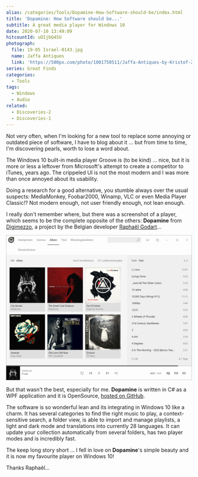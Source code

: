 ```yaml
---
alias: /categories/Tools/Dopamine-How-Software-should-be/index.html
title: 'Dopamine: How Software should be...'
subtitle: A great media player for Windows 10
date: 2020-07-10 13:49:09
hitcountId: uOIjbQ4SU
photograph:
  file: 19-05 Israel-0143.jpg
  name: Jaffa Antiques
  link: 'https://500px.com/photo/1001750511/Jaffa-Antiques-by-Kristof-Zerbe'
series: Great Finds
categories:
  - Tools
tags:
  - Windows
  - Audio
related:
  - Discoveries-2
  - Discoveries-1
---
```


Not very often, when I'm looking for a new tool to replace some annoying or outdated piece of software, I have to blog about it ... but from time to time, I'm discovering pearls, worth to lose a word about.

The Windows 10 built-in media player Groove is (to be kind) ... nice, but it is more or less a leftover from Microsoft's attempt to create a competitor to iTunes, years ago. The crippeled UI is not the most modern and I was more than once annoyed about its usability.

Doing a research for a good alternative, you stumble always over the usual suspects: MediaMonkey, Foobar2000, Winamp, VLC or even Media Player Classic!? Not modern enough, not user friendly enough, not lean enough.

I really don't remember where, but there was a screenshot of a player, which seems to be the complete opposite of the others: **Dopamine** from [Digimezzo](https://www.digimezzo.com/software/), a project by the Belgian developer [Raphaël Godart](https://twitter.com/RaphaelGodart)...

![Screenshot Dopamine 2.0.2.](Dopamine-How-Software-should-be/screenshot_dopamine_202.png)
<!-- more -->

But that wasn't the best, especially for me. **Dopamine** is written in C# as a WPF application and it is OpenSource, [hosted on GitHub](https://github.com/digimezzo/dopamine-windows).

The software is so wonderful lean and its integrating in Windows 10 like a charm. It has several categories to find the right music to play, a context-sensitive search, a folder view, is able to import and manage playlists, a light and dark mode and translations into currently 28 languages. It can update your collection automatically from several folders, has two player modes and is incredibly fast.

The keep long story short ... I fell in love on **Dopamine**'s simple beauty and it is now my favourite player on Windows 10! 

Thanks Raphaël...
